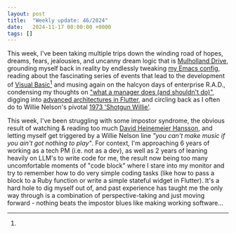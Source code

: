 ```yaml
---
layout: post
title:  "Weekly update: 46/2024"
date:   2024-11-17 00:00:00 +0000
tags: []
---
```


This week, I've been taking multiple trips down the winding road of hopes, dreams, fears, jealousies, and uncanny dream logic that is  [Mulholland Drive](https://en.wikipedia.org/wiki/Mulholland_Drive_(film)), grounding myself back in reality by endlessly tweaking [my Emacs config](https://github.com/kcarta/.emacs.d), reading about the fascinating series of events that lead to the development of [Visual Basic](https://retool.com/visual-basic)[^1] and musing again on the halcyon days of enterprise R.A.D., condensing my thoughts on ["what a manager does (and shouldn't do)"](http://rachelbythebay.com/w/2024/11/03/metrics/), digging into [advanced architectures in Flutter](https://hackernoon.com/flutter-state-management-with-rxdart-streams), and circling back as I often do to Willie Nelson's pivotal [1973 'Shotgun Willie'](https://www.youtube.com/watch?v=CHob34QxEXQ&list=OLAK5uy_lp-3dPRRdXwlLNYc2gPmgcfgJI3CKooLY).

This week, I've been struggling with some impostor syndrome, the obvious result of watching & reading too much [David Heinemeier Hansson](https://www.youtube.com/watch?v=X_Hw9P1iZfQ), and letting myself get triggered by a Willie Nelson line *"you can't make music if you ain't got nothing to play"*. For context, I'm approaching 6 years of working as a tech PM (i.e. not as a dev), as well as 2 years of leaning heavily on LLM's to write code for me, the result now being too many uncomfortable moments of "code block" where I stare into my monitor and try to remember how to do very simple coding tasks (like how to pass a block to a Ruby function or write a simple stateful widget in Flutter). It's a hard hole to dig myself out of, and past experience has taught me the only way through is a combination of perspective-taking and just moving forward - nothing beats the impostor blues like making working software...

[^1]:
